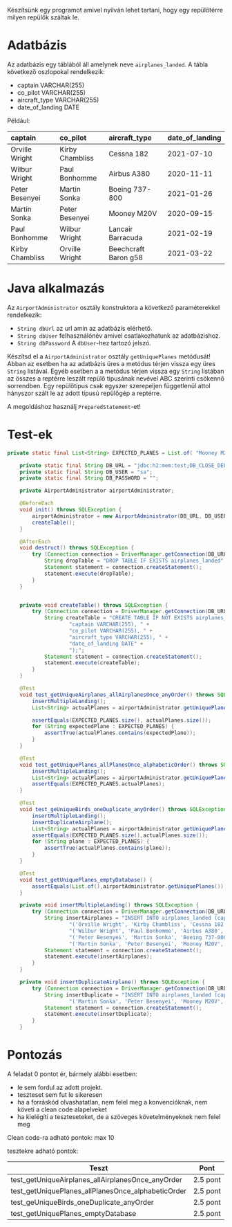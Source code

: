 Készítsünk egy programot amivel nyilván lehet tartani, hogy egy repülőtérre milyen repülők száltak le.

# Adatbázis

Az adatbázis egy táblából áll amelynek neve `airplanes_landed`. A tábla következő oszlopokal rendelkezik:

- captain VARCHAR(255)
- co_pilot VARCHAR(255)
- aircraft_type VARCHAR(255)
- date_of_landing DATE

Például:

| captain           | co_pilot            | aircraft_type         | date_of_landing |
|:------------------|:--------------------|:----------------------|:----------------|
| Orville Wright    | Kirby Chambliss     | Cessna 182            | 2021-07-10      |
| Wilbur Wright     | Paul Bonhomme       | Airbus A380           | 2020-11-11      |
| Peter Besenyei    | Martin Sonka        | Boeing 737-800        | 2021-01-26      |
| Martin Sonka      | Peter Besenyei      | Mooney M20V           | 2020-09-15      |
| Paul Bonhomme     | Wilbur Wright       | Lancair Barracuda     | 2021-02-19      |
| Kirby Chambliss   | Orville Wright      | Beechcraft Baron g58  | 2021-03-22      |

# Java alkalmazás

Az `AirportAdministrator` osztály konstruktora a következő paraméterekkel rendelkezik: 
- `String dbUrl` az url amin az adatbázis elérhető.
- `String dbUser` felhasználónév amivel csatlakozhatunk az adatbázishoz.
- `String dbPassword`  A `dbUser`-hez tartozó jelszó.

Készítsd el a `AirportAdministrator` osztály `getUniquePlanes` metódusát! Abban az esetben ha az adatbázis üres a metódus térjen vissza egy üres `String` listával. Egyéb esetben a a metódus térjen vissza egy `String` listában az összes a reptérre leszált repülő tipusának nevével ABC szerinti csökennő sorrendben. Egy repülőtípus csak egyszer szerepeljen függetlenül attol hányszor szált le az adott típusú repülőgép a reptérre.

A megoldáshoz használj `PreparedStatement`-et!

# Test-ek
```java
private static final List<String> EXPECTED_PLANES = List.of( "Mooney M20V", "Cessna 182", "Boeing 737-800", "Airbus A380");

    private static final String DB_URL = "jdbc:h2:mem:test;DB_CLOSE_DELAY=-1";
    private static final String DB_USER = "sa";
    private static final String DB_PASSWORD = "";

    private AirportAdministrator airportAdministrator;

    @BeforeEach
    void init() throws SQLException {
        airportAdministrator = new AirportAdministrator(DB_URL, DB_USER, DB_PASSWORD);
        createTable();
    }

    @AfterEach
    void destruct() throws SQLException {
        try (Connection connection = DriverManager.getConnection(DB_URL, DB_USER, DB_PASSWORD)){
            String dropTable = "DROP TABLE IF EXISTS airplanes_landed";
            Statement statement = connection.createStatement();
            statement.execute(dropTable);
        }
    }


    private void createTable() throws SQLException {
        try (Connection connection = DriverManager.getConnection(DB_URL, DB_USER, DB_PASSWORD)) {
            String createTable = "CREATE TABLE IF NOT EXISTS airplanes_landed (" +
                    "captain VARCHAR(255), " +
                    "co_pilot VARCHAR(255), " +
                    "aircraft_type VARCHAR(255), " +
                    "date_of_landing DATE" +
                    ");";
            Statement statement = connection.createStatement();
            statement.execute(createTable);
        }
    }

    @Test
    void test_getUniqueAirplanes_allAirplanesOnce_anyOrder() throws SQLException {
        insertMultipleLanding();
        List<String> actualPlanes = airportAdministrator.getUniquePlanes();

        assertEquals(EXPECTED_PLANES.size(), actualPlanes.size());
        for (String expectedPlane : EXPECTED_PLANES) {
            assertTrue(actualPlanes.contains(expectedPlane));
        }
    }

    @Test
    void test_getUniquePlanes_allPlanesOnce_alphabeticOrder() throws SQLException {
        insertMultipleLanding();
        List<String> actualPlanes = airportAdministrator.getUniquePlanes();
        assertEquals(EXPECTED_PLANES,actualPlanes);
    }

    @Test
    void test_geUniqueBirds_oneDuplicate_anyOrder() throws SQLException {
        insertMultipleLanding();
        insertDuplicateAirplane();
        List<String> actualPlanes = airportAdministrator.getUniquePlanes();
        assertEquals(EXPECTED_PLANES.size(),actualPlanes.size());
        for (String plane : EXPECTED_PLANES) {
            assertTrue(actualPlanes.contains(plane));
        }
    }

    @Test
    void test_getUniquePlanes_emptyDatabase() {
        assertEquals(List.of(),airportAdministrator.getUniquePlanes());
    }

    private void insertMultipleLanding() throws SQLException {
        try (Connection connection = DriverManager.getConnection(DB_URL, DB_USER, DB_PASSWORD)) {
            String insertAirplanes = "INSERT INTO airplanes_landed (captain, co_pilot, aircraft_type, date_of_landing) VALUES " +
                    "('Orville Wright', 'Kirby Chambliss', 'Cessna 182', '2021-07-10'), " +
                    "('Wilbur Wright', 'Paul Bonhomme', 'Airbus A380', '2020-11-11'), " +
                    "('Peter Besenyei', 'Martin Sonka', 'Boeing 737-800', '2021-01-26'), " +
                    "('Martin Sonka', 'Peter Besenyei', 'Mooney M20V', '2020-09-15');";
            Statement statement = connection.createStatement();
            statement.execute(insertAirplanes);
        }
    }

    private void insertDuplicateAirplane() throws SQLException {
        try (Connection connection = DriverManager.getConnection(DB_URL, DB_USER, DB_PASSWORD)) {
            String insertDuplicate = "INSERT INTO airplanes_landed (captain, co_pilot, aircraft_type, date_of_landing) VALUES " +
                    "('Martin Sonka', 'Peter Besenyei', 'Mooney M20V', '2020-09-15');";
            Statement statement = connection.createStatement();
            statement.execute(insertDuplicate);
        }
    }
```

# Pontozás

A feladat 0 pontot ér, bármely alábbi esetben:
- le sem fordul az adott projekt.
- teszteset sem fut le sikeresen
- ha a forráskód olvashatatlan, nem felel meg a konvencióknak, nem követi a clean code alapelveket
- ha kielégíti a teszteseteket, de a szöveges követelményeknek nem felel meg

Clean code-ra adható pontok: max 10

tesztekre adható pontok:

| Teszt | Pont |
--- | ----
test_getUniqueAirplanes_allAirplanesOnce_anyOrder | 2.5 pont
test_getUniquePlanes_allPlanesOnce_alphabeticOrder| 2.5 pont
test_geUniqueBirds_oneDuplicate_anyOrder          | 2.5 pont
test_getUniquePlanes_emptyDatabase                | 2.5 pont
